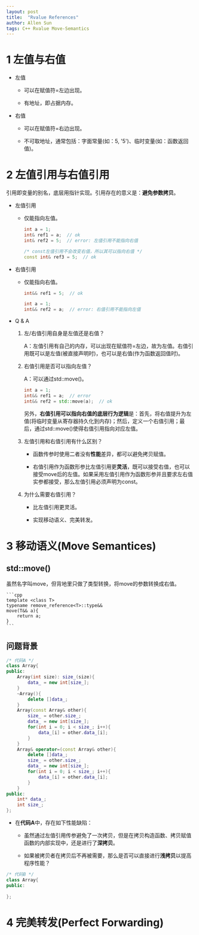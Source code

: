 ```yaml
---
layout: post
title:  "Rvalue References"
author: Allen Sun
tags: C++ Rvalue Move-Semantics
---
```


# 1 左值与右值

- 左值

    - 可以在赋值符=左边出现。

    - 有地址，即占据内存。

- 右值

    - 可以在赋值符=右边出现。

    - 不可取地址，通常包括：字面常量(如：5, '5')、临时变量(如：函数返回值)。

# 2 左值引用与右值引用

引用即变量的别名，底层用指针实现。引用存在的意义是：**避免参数拷贝**。

- 左值引用

    - 仅能指向左值。

        ```cpp
        int a = 1;
        int& ref1 = a;  // ok
        int& ref2 = 5;  // error: 左值引用不能指向右值

        /* const左值引用不会改变右值，所以其可以指向右值 */
        const int& ref3 = 5;  // ok
        ```

- 右值引用

    - 仅能指向右值。

        ```cpp
        int&& ref1 = 5;  // ok

        int a = 1;
        int&& ref2 = a;  // error: 右值引用不能指向左值
        ```

- Q & A

    1. 左/右值引用自身是左值还是右值？

        A：左值引用有自己的内存，可以出现在赋值符=左边，故为左值。右值引用既可以是左值(被直接声明时)，也可以是右值(作为函数返回值时)。

    2. 右值引用是否可以指向左值？

        A：可以通过std::move()。

        ```cpp
        int a = 1;
        int&& ref1 = a;  // error
        int&& ref2 = std::move(a);  // ok
        ```

        另外，**右值引用可以指向右值的底层行为逻辑**是：首先，将右值提升为左值(将临时变量从寄存器持久化到内存)；然后，定义一个右值引用；最后，通过std::move()使得右值引用指向对应左值。

    3. 左值引用和右值引用有什么区别？

        - 函数传参时使用二者没有**性能**差异，都可以避免拷贝赋值。

        - 右值引用作为函数形参比左值引用更**灵活**，既可以接受右值，也可以接受move后的左值。如果采用左值引用作为函数形参并且要求左右值实参都接受，那么左值引用必须声明为const。

    4. 为什么需要右值引用？

        - 比左值引用更灵活。

        - 实现移动语义、完美转发。

# 3 移动语义(Move Semantices)

## std::move()

虽然名字叫move，但背地里只做了类型转换，将move的参数转换成右值。

    ```cpp
    template <class T>
    typename remove_reference<T>::type&&
    move(T&& a){
        return a;
    }
    ```

## 问题背景

```cpp
/* 代码A */
class Array{
public:
    Array(int size): size_(size){
        data_ = new int[size_];
    }
    ~Array(){
        delete []data_;
    }
    Array(const Array& other){
        size_ = other.size_;
        data_ = new int[size_];
        for(int i = 0; i < size_; i++){
            data_[i] = other.data_[i];
        }
    }
    Array& operator=(const Array& other){
        delete []data_;
        size_ = other.size_;
        data_ = new int[size_];
        for(int i = 0; i < size_; i++){
            data_[i] = other.data_[i];
        }
    }
public:
    int* data_;
    int size_;
};
```

- 在**代码A**中，存在如下性能缺陷：

    - 虽然通过左值引用传参避免了一次拷贝，但是在拷贝构造函数、拷贝赋值函数的内部实现中，还是进行了**深拷贝**。

    - 如果被拷贝者在拷贝后不再被需要，那么是否可以直接进行**浅拷贝**以提高程序性能？

```cpp
/* 代码B */
class Array{
public:
    
};
```

# 4 完美转发(Perfect Forwarding)


